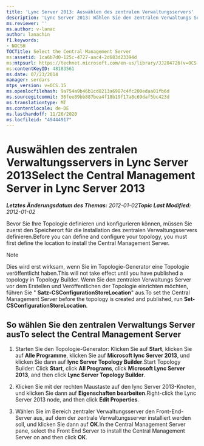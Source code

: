 ```yaml
---
title: 'Lync Server 2013: Auswählen des zentralen Verwaltungsservers'
description: 'Lync Server 2013: Wählen Sie den zentralen Verwaltungs Server aus.'
ms.reviewer: ''
ms.author: v-lanac
author: lanachin
f1.keywords:
- NOCSH
TOCTitle: Select the Central Management Server
ms:assetid: 1ca6b7d0-125c-4727-aac4-2d683d23394d
ms:mtpsurl: https://technet.microsoft.com/en-us/library/JJ204726(v=OCS.15)
ms:contentKeyID: 48183561
ms.date: 07/23/2014
manager: serdars
mtps_version: v=OCS.15
ms.openlocfilehash: 9a754a9b46b1cd8213a6987c4fc200edaa01fb6d
ms.sourcegitcommit: 36fee89bb887bea4f18b19f17a8c69daf5bc423d
ms.translationtype: MT
ms.contentlocale: de-DE
ms.lasthandoff: 11/26/2020
ms.locfileid: "49444917"
---
```

# <a name="select-the-central-management-server-in-lync-server-2013"></a><span data-ttu-id="b2859-103">Auswählen des zentralen Verwaltungsservers in Lync Server 2013</span><span class="sxs-lookup"><span data-stu-id="b2859-103">Select the Central Management Server in Lync Server 2013</span></span>

<div data-xmlns="http://www.w3.org/1999/xhtml">

<div class="topic" data-xmlns="http://www.w3.org/1999/xhtml" data-msxsl="urn:schemas-microsoft-com:xslt" data-cs="https://msdn.microsoft.com/">

<div data-asp="https://msdn2.microsoft.com/asp">



</div>

<div id="mainSection">

<div id="mainBody"><span data-ttu-id="b2859-104">

<span> </span></span><span class="sxs-lookup"><span data-stu-id="b2859-104">

<span> </span></span></span>

<span data-ttu-id="b2859-105">_**Letztes Änderungsdatum des Themas:** 2012-01-02_</span><span class="sxs-lookup"><span data-stu-id="b2859-105">_**Topic Last Modified:** 2012-01-02_</span></span>

<span data-ttu-id="b2859-106">Bevor Sie Ihre Topologie definieren und konfigurieren können, müssen Sie zuerst den Speicherort für die Installation des zentralen Verwaltungsservers definieren.</span><span class="sxs-lookup"><span data-stu-id="b2859-106">Before you can define and configure your topology, you must first define the location to install the Central Management Server.</span></span>

<div>


> [!NOTE]  
> <span data-ttu-id="b2859-107">Dies wird erst wirksam, wenn Sie im Topologie-Generator eine Topologie veröffentlicht haben.</span><span class="sxs-lookup"><span data-stu-id="b2859-107">This will not take effect until you have published a topology in Topology Builder.</span></span> <span data-ttu-id="b2859-108">Wenn Sie den zentralen Verwaltungs Server vor dem Erstellen und Veröffentlichen der Topologie einrichten möchten, führen Sie " <STRONG>Satz-CSConfigurationStoreLocation</STRONG>" aus.</span><span class="sxs-lookup"><span data-stu-id="b2859-108">To set the Central Management Server before the topology is created and published, run <STRONG>Set-CSConfigurationStoreLocation</STRONG>.</span></span>



</div>

<div>

## <a name="to-select-the-central-management-server"></a><span data-ttu-id="b2859-109">So wählen Sie den zentralen Verwaltungs Server aus</span><span class="sxs-lookup"><span data-stu-id="b2859-109">To select the Central Management Server</span></span>

1.  <span data-ttu-id="b2859-110">Starten Sie den Topologie-Generator: Klicken Sie auf **Start**, klicken Sie auf **Alle Programme**, klicken Sie auf **Microsoft lync Server 2013**, und klicken Sie dann auf **lync Server Topology Builder**.</span><span class="sxs-lookup"><span data-stu-id="b2859-110">Start Topology Builder: Click **Start**, click **All Programs**, click **Microsoft Lync Server 2013**, and then click **Lync Server Topology Builder**.</span></span>

2.  <span data-ttu-id="b2859-111">Klicken Sie mit der rechten Maustaste auf den lync Server 2013-Knoten, und klicken Sie dann auf **Eigenschaften bearbeiten**.</span><span class="sxs-lookup"><span data-stu-id="b2859-111">Right-click the Lync Server 2013 node, and then click **Edit Properties**.</span></span>

3.  <span data-ttu-id="b2859-112">Wählen Sie im Bereich zentraler Verwaltungsserver den Front-End-Server aus, auf dem der zentrale Verwaltungsserver installiert werden soll, und klicken Sie dann auf **OK**.</span><span class="sxs-lookup"><span data-stu-id="b2859-112">In the Central Management Server pane, select the Front End Server to install the Central Management Server on and then click **OK**.</span></span>

<span data-ttu-id="b2859-113"></div>

</div>

<span> </span>

</div>

</div>

</span><span class="sxs-lookup"><span data-stu-id="b2859-113"></div>

</div>

<span> </span>

</div>

</div>

</span></span></div>

